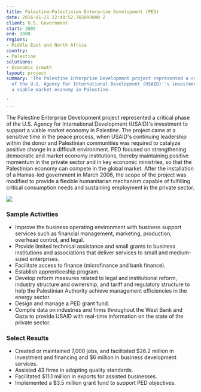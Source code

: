```yaml
---
title: Palestine—Palestinian Enterprise Development (PED)
date: 2016-01-21 22:40:52.765000000 Z
client: U.S. Government
start: 2005
end: 2008
regions:
- Middle East and North Africa
country:
- Palestine
solutions:
- Economic Growth
layout: project
summary: 'The Palestine Enterprise Development project represented a critical phase
  of the U.S. Agency for International Development (USAID)''s investment to support
  a viable market economy in Palestine.

'
---
```


The Palestine Enterprise Development project represented a critical phase of the U.S. Agency for International Development (USAID)'s investment to support a viable market economy in Palestine. The project came at a sensitive time in the peace process, when USAID's continuing leadership within the donor and Palestinian communities was required to catalyze positive change in a difficult environment. PED focused on strengthening democratic and market economy institutions, thereby maintaining positive momentum in the private sector and in key economic ministries, so that the Palestinian economy can compete in the global market. After the installation of a Hamas-led government in March 2006, the scope of the project was modified to provide a flexible humanitarian mechanism capable of fulfilling critical consumption needs and sustaining employment in the private sector.

![][1]

###  Sample Activities

* Improve the business operating environment with business support services such as financial management, marketing, production, overhead control, and legal.
* Provide limited technical assistance and small grants to business institutions and associations that deliver services to small and medium-sized enterprises.
* Facilitate access to finance (microfinance and bank finance).
* Establish apprenticeship program.
* Develop reform measures related to legal and institutional reform, industry structure and ownership, and tariff and regulatory structure to help the Palestinian Authority achieve management efficiencies in the energy sector.
* Design and manage a PED grant fund.
* Compile data on industries and firms throughout the West Bank and Gaza to provide USAID with real-time information on the state of the private sector.

###  Select Results

* Created or maintained 7,000 jobs, and facilitated $26.2 million in investment and financing and $6 million in business development services.
* Assisted 43 firms in adopting quality standards.
* Facilitated $11.1 million in exports for assisted businesses.
* Implemented a $3.5 million grant fund to support PED objectives.

[1]: https://assetify-dai.com/projects/PED.jpg
